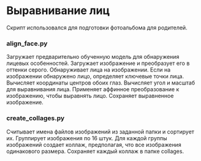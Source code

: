 # Выравнивание лиц

Скрипт использовался для подготовки фотоальбома для родителей.

### align_face.py
Загружает предварительно обученную модель для обнаружения лицевых особенностей.
Загружает изображение и преобразует его в оттенки серого.
Обнаруживает лица на изображении.
Если на изображении обнаружено лицо, определяет ключевые точки лица.
Вычисляет координаты центров обоих глаз.
Вычисляет угол и масштаб для выравнивания лица.
Применяет аффинное преобразование к изображению, чтобы выравнять лицо.
Сохраняет выравненное изображение.

### create_collages.py
Считывает имена файлов изображений из заданной папки и сортирует их.
Группирует изображения по 16 штук.
Для каждой группы изображений создает коллаж, предполагая, что все изображения одинакового размера.
Сохраняет каждый коллаж в папке collages.
